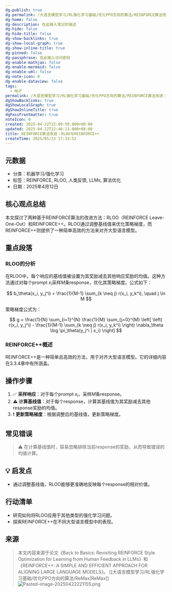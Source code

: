 ```yaml
---
dg-publish: true
dg-permalink: /大语言模型学习/RL强化学习基础/优化PPO方向的算法/REINFORCE算法改进：RLOO与REINFORCE++
dg-home: false
dg-description: 在此输入笔记的描述
dg-hide: false
dg-hide-title: false
dg-show-backlinks: true
dg-show-local-graph: true
dg-show-inline-title: true
dg-pinned: false
dg-passphrase: 在此输入访问密码
dg-enable-mathjax: false
dg-enable-mermaid: false
dg-enable-uml: false
dg-note-icon: 0
dg-enable-dataview: false
tags:
  - NLP
permalink: /大语言模型学习/RL强化学习基础/优化PPO方向的算法/REINFORCE算法改进：RLOO与REINFORCE++/
dgShowBacklinks: true
dgShowLocalGraph: true
dgShowInlineTitle: true
dgPassFrontmatter: true
noteIcon: 0
created: 2025-04-22T22:09:59.000+08:00
updated: 2025-04-22T22:46:13.000+08:00
title: REINFORCE算法改进：RLOO与REINFORCE++
createTime: 2025/05/13 17:33:52
---
```




## 元数据
- 分类：机器学习/强化学习
- 标签：REINFORCE, RLOO, 人类反馈, LLMs, 算法优化
- 日期：2025年4月12日



## 核心观点总结
本文探讨了两种基于REINFORCE算法的改进方法：RLOO（REINFORCE Leave-One-Out）和REINFORCE++。RLOO通过调整基线值来优化策略梯度，而REINFORCE++则提供了一种简单高效的方法来对齐大型语言模型。



## 重点段落

### RLOO的分析
在RLOO中，每个响应的基线值被设置为其奖励减去其他响应奖励的均值。这种方法通过对每个prompt $x_i$采样$M$条response，优化其策略梯度。公式如下：

$$
b_\theta(x_i, y_j^i) = \frac{1}{M-1} \sum_{k \neq j} r(x_i, y_k^i), \quad j \in M
$$

策略梯度公式为：

$$
g = \frac{1}{N} \sum_{i=1}^{N} \frac{1}{M} \sum_{j=0}^{M} \left[ \left( r(x_i, y_j^i) - \frac{1}{M-1} \sum_{k \neq j} r(x_i, y_k^i) \right) \nabla_\theta \log \pi_\theta(y_j^i | x_i) \right]
$$


### REINFORCE++概述
REINFORCE++是一种简单且高效的方法，用于对齐大型语言模型。它的详细内容在3.3.4章中有所涵盖。



## 操作步骤
1. ✅ **采样响应**：对于每个prompt $x_i$，采样$M$条response。
2. ⚠ **计算基线值**：对于每个response，计算其基线值为其奖励减去其他response奖励的均值。
3. ❗ **更新策略梯度**：根据调整后的基线值，更新策略梯度。



## 常见错误
> ⚠ 在计算基线值时，容易忽略排除当前response的奖励，从而导致错误的均值计算。



## 💡 启发点
- 通过调整基线值，RLOO能够更准确地反映每个response的相对价值。



## 行动清单
- 研究如何将RLOO应用于其他类型的强化学习问题。
- 探索REINFORCE++在不同大型语言模型中的表现。



## 来源
> 本文内容来源于论文《Back to Basics: Revisiting REINFORCE Style Optimization for Learning from Human Feedback in LLMs》和《REINFORCE++: A SIMPLE AND EFFICIENT APPROACH FOR ALIGNING LARGE LANGUAGE MODELS》。
> [[大语言模型学习/RL强化学习基础/优化PPO方向的算法/ReMax\|ReMax]]
> ![Pasted-image-20250422221155.png](/img/user/%E9%99%84%E4%BB%B6/Pasted%20image%2020250422221155.png)
